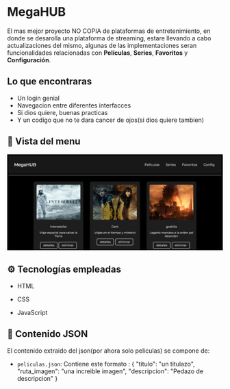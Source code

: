 
# MegaHUB
El mas mejor proyecto NO COPIA de plataformas de entretenimiento, en donde se desarolla una plataforma de streaming, estare llevando a cabo actualizaciones del mismo, algunas de las implementaciones seran funcionalidades relacionadas con **Películas**, **Series**, **Favoritos** y **Configuración**.

##  Lo que encontraras
- Un login genial
- Navegacion entre diferentes interfacces
- Si dios quiere, buenas practicas 
- Y un codigo que no te dara cancer de ojos(si dios quiere tambien)


## 📸 Vista del menu

![MegaHUB](assets/menu.png)


## ⚙️ Tecnologías empleadas
- HTML

- CSS

- JavaScript

## 📁 Contenido JSON

El contenido extraido del json(por ahora solo peliculas) se compone de:
- `peliculas.json`: Contiene este formato : 
    {
      "titulo": "un titulazo",
      "ruta_imagen": "una increible imagen",
      "descripcion": "Pedazo de descripcion"
    } 
